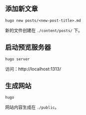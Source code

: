 ## 添加新文章

`hugo new posts/<new-post-title>.md`

新的文件创建在 `./content/posts/` 下。

## 启动预览服务器

`hugo server`

访问：http://localhost:1313/

## 生成网站

`hugo`

网站内容生成在 `./public`。

